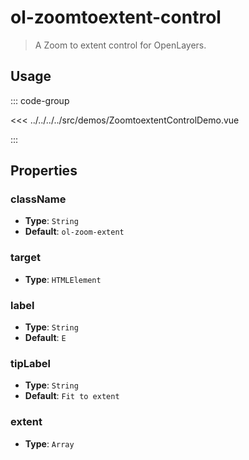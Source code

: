 # ol-zoomtoextent-control

> A Zoom to extent control for OpenLayers.

<script setup>
import ZoomtoextentControlDemo from "@demos/ZoomtoextentControlDemo.vue"
</script>
<ClientOnly>
<ZoomtoextentControlDemo />
</ClientOnly>

## Usage

::: code-group

<<< ../../../../src/demos/ZoomtoextentControlDemo.vue

:::

## Properties

### className

- **Type**: `String`
- **Default**: `ol-zoom-extent`

### target

- **Type**: `HTMLElement`

### label

- **Type**: `String`
- **Default**: `E`

### tipLabel

- **Type**: `String`
- **Default**: `Fit to extent`

### extent

- **Type**: `Array`
